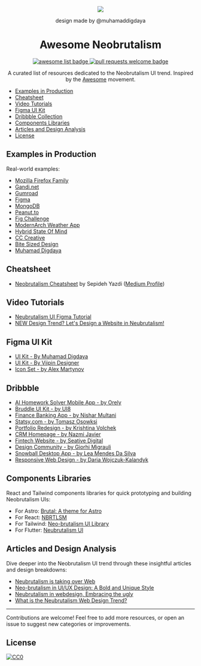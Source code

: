
<div align="center">
<a src="https://www.muhamaddigdaya.xyz/"> <img src="https://www.muhamaddigdaya.xyz/_next/image?url=%2FKit.png&w=1920&q=75&dpl=dpl_4kCzRuuieNeKiqVb2T2vWY43LjSk" />
</a>
    <p>design made by <a src="https://github.com/muhamaddigdaya"> @muhamaddigdaya </a></p>
  <h1 align="center">Awesome Neobrutalism</h1>
  <p align="center">
    <a href="https://github.com/sindresorhus/awesome">
      <img alt="awesome list badge" src="https://cdn.rawgit.com/sindresorhus/awesome/d7305f38d29fed78fa85652e3a63e154dd8e8829/media/badge.svg">
    </a>
    <a href="http://makeapullrequest.com">
      <img alt="pull requests welcome badge" src="https://img.shields.io/badge/PRs-welcome-brightgreen.svg?style=flat">
    </a>
  </p>
  
  <p align="center">A curated list of resources dedicated to the Neobrutalism UI trend. Inspired by the <a href="https://awesome.re/">Awesome</a> movement.</p>
  
</div>

- [Examples in Production](#examples-in-production)
- [Cheatsheet](#cheatsheet)
- [Video Tutorials](#video-tutorials)
- [Figma UI Kit](#figma-ui-kit)
- [Dribbble Collection](#dribbble-collection)
- [Components Libraries](#components-libraries)
- [Articles and Design Analysis](#articles-and-design-analysis)
- [License](#license)

## Examples in Production

Real-world examples:

- [Mozilla Firefox Family](https://www.mozilla.org/en-US/firefox/family/)
- [Gandi.net](https://www.gandi.net/en-GB)
- [Gumroad](https://gumroad.com/)
- [Figma](https://www.figma.com/about/)
- [MongoDB](https://www.mongodb.com/)
- [Peanut.to](https://peanut.to/)
- [Fig Challenge](https://www.figchallenge.com/join)
- [ModernArch Weather App](https://github.com/natasam/ModernArchWeatherApp#screens-)
- [Hybrid State Of Mind](https://www.hybridstateofmind.com/)
- [CC Creative](https://www.cccreative.design/)
- [Bite Sized Design](https://www.bitesized.design/)
- [Muhamad Digdaya](https://muhamaddigdaya.xyz/)

## Cheatsheet

- [Neobrutalism Cheatsheet](https://bafybeidgnnbwfdhbaxgh24hzzxxuxwenywkvyqitbi4d6uuudgv6xuwesm.ipfs.dweb.link/) by Sepideh Yazdi ([Medium Profile](https://medium.com/u/c2c891fcb5d9))

## Video Tutorials

- [Neubrutalism UI Figma Tutorial](https://www.youtube.com/watch?v=vukG6G7gQow)
- [NEW Design Trend? Let's Design a Website in Neubrutalism!](https://www.youtube.com/watch?v=uHX3oTCFJzw)

## Figma UI Kit

- [UI Kit - By Muhamad Digdaya](https://www.figma.com/community/file/1209478811951634271/neo-brutalism-ui-kit)
- [UI Kit - By Viipin Designer](https://www.figma.com/community/file/1123166854111832208/neubrutalism-ui)
- [Icon Set - by Alex Martynov ](https://www.figma.com/community/file/1092848226893690641)

## Dribbble

- [AI Homework Solver Mobile App - by Orely](https://dribbble.com/shots/22396887-AI-Homework-Solver-Mobile-App)
- [Bruddle UI Kit - by UI8](https://dribbble.com/shots/21279982-Bruddle-UI-Kit)
- [Finance Banking App - by Nishar Multani](https://dribbble.com/shots/20960656-Finance-Banking-App)
- [Statsy.com - by Tomasz Osowksi](https://dribbble.com/shots/19525034-Statsy-com-Neubrutalism-Landing-Page-for-our-analytics-tool)
- [Portfolio Redesign - by Krishtina Volchek](https://dribbble.com/shots/21066046-Personal-Website-Redesign-Product-Designer-Design-Mentor)
- [CRM Homepage - by Nazmi Javier](https://dribbble.com/shots/22284248-CRM-Homepage)
- [Fintech Website - by Seative Digital](https://dribbble.com/shots/20378634-Fintech-Website-Chorke-Landing-Page)
- [Design Community - by Giorhi Migrauli](https://dribbble.com/shots/19564088-Design-Community)
- [Snowball Desktop App - by Lea Mendes Da Silva](https://dribbble.com/shots/22354804-Snowball-Desktop-App-Navigation)
- [Responsive Web Design - by Daria Wojczuk-Kalandyk](https://dribbble.com/shots/21015061-Responsive-Web-Design-Neo-Brutalism)

## Components Libraries

React and Tailwind components libraries for quick prototyping and building Neobrutalism UIs:

- For Astro: [Brutal: A theme for Astro](https://github.com/eliancodes/brutal)
- For React: [NBRTLSM](https://github.com/ekmas/neobrutalism-components)
- For Tailwind: [Neo-brutalism UI Library](https://github.com/marieooq/neo-brutalism-ui-library)
- For Flutter: [Neubrutalism UI](https://github.com/deepraj02/neubrutalism_ui)

## Articles and Design Analysis

Dive deeper into the Neobrutalism UI trend through these insightful articles and design breakdowns:

- [Neubrutalism is taking over Web](https://hype4.academy/articles/design/neubrutalism-is-taking-over-web)
- [Neo-brutalism in UI/UX Design: A Bold and Unique Style](https://medium.com/@natasa.misic10/neo-brutalism-in-ui-ux-design-a-bold-and-unique-style-ac6d49e92e8f)
- [Neubrutalism in webdesign, Embracing the ugly](https://www.svgator.com/blog/neubrutalism-in-web-design-embracing-the-ugly/)
- [What is the Neubrutalism Web Design Trend?](https://webdesign.tutsplus.com/what-is-the-neubrutalism-web-design-trend--cms-41576a)

---

Contributions are welcome! Feel free to add more resources, or open an issue to suggest new categories or improvements.

## License

[![CC0](https://mirrors.creativecommons.org/presskit/buttons/88x31/svg/cc-zero.svg)](https://creativecommons.org/publicdomain/zero/1.0/)

